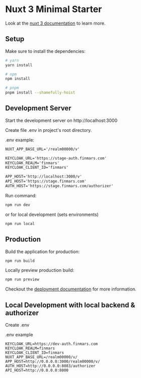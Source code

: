 # Nuxt 3 Minimal Starter

Look at the [nuxt 3 documentation](https://v3.nuxtjs.org) to learn more.

## Setup

Make sure to install the dependencies:

```bash
# yarn
yarn install

# npm
npm install

# pnpm
pnpm install --shamefully-hoist
```

## Development Server

Start the development server on http://localhost:3000

Create file .env in project's root directory.

.env example:

```txt
NUXT_APP_BASE_URL='/realm00000/v'

KEYCLOAK_URL='https://stage-auth.finmars.com'
KEYCLOAK_REALM='finmars'
KEYCLOAK_CLIENT_ID='finmars'

APP_HOST='http://localhost:3000/v'
API_HOST='https://stage.finmars.com'
AUTH_HOST='https://stage.finmars.com/authorizer'
```
Run command:

```bash
npm run dev
```

or for local development (sets environments)

```bash
npm run local
```

## Production

Build the application for production:

```bash
npm run build
```

Locally preview production build:

```bash
npm run preview
```

Checkout the [deployment documentation](https://v3.nuxtjs.org/docs/deployment) for more information.


## Local Development with local backend & authorizer

Create .env

.env example
 
```
KEYCLOAK_URL=https://dev-auth.finmars.com
KEYCLOAK_REALM=finmars
KEYCLOAK_CLIENT_ID=finmars
NUXT_APP_BASE_URL=/realm00000/v/
APP_HOST=http://0.0.0.0:3000/realm00000/v/
AUTH_HOST=http://0.0.0.0:8083/authorizer
API_HOST=http://0.0.0.0:8000
```
